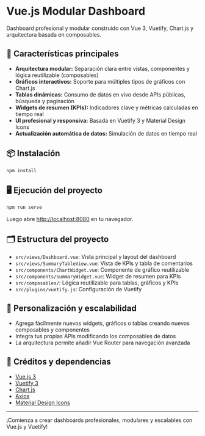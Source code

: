 # Vue.js Modular Dashboard

Dashboard profesional y modular construido con Vue 3, Vuetify, Chart.js y arquitectura basada en composables.

## 🚀 Características principales
- **Arquitectura modular:** Separación clara entre vistas, componentes y lógica reutilizable (composables)
- **Gráficos interactivos:** Soporte para múltiples tipos de gráficos con Chart.js
- **Tablas dinámicas:** Consumo de datos en vivo desde APIs públicas, búsqueda y paginación
- **Widgets de resumen (KPIs):** Indicadores clave y métricas calculadas en tiempo real
- **UI profesional y responsiva:** Basada en Vuetify 3 y Material Design Icons
- **Actualización automática de datos:** Simulación de datos en tiempo real

## 📦 Instalación

```bash
npm install
```

## 🖥️ Ejecución del proyecto

```bash
npm run serve
```
Luego abre [http://localhost:8080](http://localhost:8080) en tu navegador.

## 🗂️ Estructura del proyecto
- `src/views/Dashboard.vue`: Vista principal y layout del dashboard
- `src/views/SummaryTableView.vue`: Vista de KPIs y tabla de comentarios
- `src/components/ChartWidget.vue`: Componente de gráfico reutilizable
- `src/components/SummaryWidget.vue`: Widget de resumen para KPIs
- `src/composables/`: Lógica reutilizable para tablas, gráficos y KPIs
- `src/plugins/vuetify.js`: Configuración de Vuetify

## 🔧 Personalización y escalabilidad
- Agrega fácilmente nuevos widgets, gráficos o tablas creando nuevos composables y componentes
- Integra tus propias APIs modificando los composables de datos
- La arquitectura permite añadir Vue Router para navegación avanzada

## 🤝 Créditos y dependencias
- [Vue.js 3](https://vuejs.org/)
- [Vuetify 3](https://vuetifyjs.com/)
- [Chart.js](https://www.chartjs.org/)
- [Axios](https://axios-http.com/)
- [Material Design Icons](https://pictogrammers.com/library/mdi/)

---

¡Comienza a crear dashboards profesionales, modulares y escalables con Vue.js y Vuetify!
